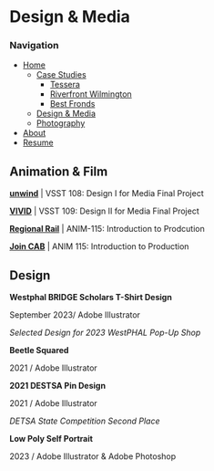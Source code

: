 # Design & Media

### Navigation
- [Home](Home_Content.md)
    - [Case Studies](CaseStudies_Content.md)
        - [Tessera](CS1_Tessera_Content.md)
        - [Riverfront Wilmington](CS2_RiverfrontWilm_Content.md)
        - [Best Fronds](CS3_BestFronds_Content.md)
    - [Design & Media](DesignAndMedia_Content.md)
    - [Photography](Photography_Content.md)
- [About](About_Content.md)
- [Resume](Resume_Content.md)


## Animation & Film

[**unwind**](https://youtu.be/vOovQfqQrDk) | VSST 108: Design I for Media Final Project

[**VIVID**](https://youtu.be/lkO8ePWTa7I) | VSST 109: Design II for Media Final Project

[**Regional Rail**](https://youtu.be/W3vYk-JKJJE?si=U7ePjFSRMTPRau1T) | ANIM-115: Introduction to Prodcution

[**Join CAB**](https://youtu.be/b_stAW4JqEM?si=rkDdVfc0dao7f6FJ) | ANIM 115: Introduction to Production

## Design

**Westphal BRIDGE Scholars T-Shirt Design**

September 2023/ Adobe Illustrator

*Selected Design for 2023 WestPHAL Pop-Up Shop*

**Beetle Squared**

2021 / Adobe Illustrator

**2021 DESTSA Pin Design**

2021 / Adobe Illustrator

*DETSA State Competition Second Place*

**Low Poly Self Portrait**

2023 / Adobe Illustrator & Adobe Photoshop
